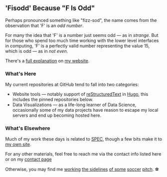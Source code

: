 ## 'Fisodd' Because "F Is Odd"

Perhaps pronounced something like "fizz-sod", the name comes from the observation that 'F' is an _odd number_.

For many the idea that 'F' is a number just seems odd &mdash; as in _strange_.
But for those who spend too much time working with the lower level interfaces in computing,
'F' is a perfectly valid number representing the value 15, which is odd &mdash; as in _not even_.

There's a [full explanation](https://www.fisodd.com/post/f-is-odd/) on [my website](https://www.fisodd.com/).

### What's Here

My current repositories at GitHub tend to fall into two categories:

- Website tools &mdash;
notably support of [reStructuredText](https://docutils.sourceforge.io/rst.html) in [Hugo](https://gohugo.io/),
this includes the pinned repositories below.
- Data Visualizations &mdash;
as a life-long learner of Data Science, occasionally some of my data projects have reason to escape my local servers and end up becoming hosted here.

### What's Elsewhere

Much of my work these days is related to [SPEC](https://www.spec.org), though a few bits make it to [my own site](https://www.fisodd.com/).

For any other materials, feel free to reach me via the contact info listed here or on my [contact page](https://www.fisodd.com/info/alexander/)

Otherwise, you may find me
[working](https://www.PCSSL.org)
[the sidelines](http://www.ayso2a.org/under-16-19-madison-league)
[of some](https://www.ayso2j.org/)
[soccer](https://www.southbayvipsoccer.org/)
[pitch](https://www.2jpresidentscup.com/).
:soccer:
 
<!--
**fisodd/fisodd** is a ✨ _special_ ✨ repository because its `README.md` (this file) appears on your GitHub profile.

Here are some ideas to get you started:

- 🔭 I’m currently working on ...
- 🌱 I’m currently learning ...
- 👯 I’m looking to collaborate on ...
- 🤔 I’m looking for help with ...
- 💬 Ask me about ...
- 📫 How to reach me: ...
- 😄 Pronouns: ...
- ⚡ Fun fact: ...
-->
